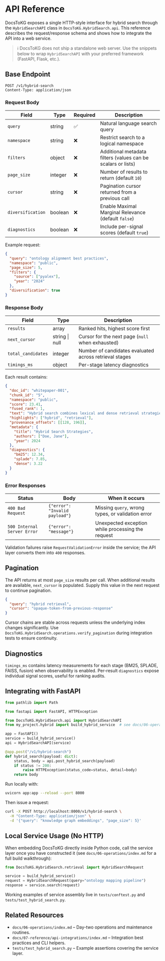 # API Reference

DocsToKG exposes a single HTTP-style interface for hybrid search through the `HybridSearchAPI` class in `DocsToKG.HybridSearch.api`. This reference describes the request/response schema and shows how to integrate the API into a web service.

> ℹ️  DocsToKG does not ship a standalone web server. Use the snippets below to wrap `HybridSearchAPI` with your preferred framework (FastAPI, Flask, etc.).

## Base Endpoint

```
POST /v1/hybrid-search
Content-Type: application/json
```

### Request Body

| Field | Type | Required | Description |
|-------|------|----------|-------------|
| `query` | string | ✅ | Natural language search query |
| `namespace` | string | ❌ | Restrict search to a logical namespace |
| `filters` | object | ❌ | Additional metadata filters (values can be scalars or lists) |
| `page_size` | integer | ❌ | Number of results to return (default `10`) |
| `cursor` | string | ❌ | Pagination cursor returned from a previous call |
| `diversification` | boolean | ❌ | Enable Maximal Marginal Relevance (default `false`) |
| `diagnostics` | boolean | ❌ | Include per-signal scores (default `true`) |

Example request:

```json
{
  "query": "ontology alignment best practices",
  "namespace": "public",
  "page_size": 5,
  "filters": {
    "source": ["pyalex"],
    "year": "2024"
  },
  "diversification": true
}
```

### Response Body

| Field | Type | Description |
|-------|------|-------------|
| `results` | array | Ranked hits, highest score first |
| `next_cursor` | string \| null | Cursor for the next page (`null` when exhausted) |
| `total_candidates` | integer | Number of candidates evaluated across retrieval stages |
| `timings_ms` | object | Per-stage latency diagnostics |

Each result contains:

```json
{
  "doc_id": "whitepaper-001",
  "chunk_id": "5",
  "namespace": "public",
  "score": 23.41,
  "fused_rank": 1,
  "text": "Hybrid search combines lexical and dense retrieval strategies...",
  "highlights": ["hybrid", "retrieval"],
  "provenance_offsets": [[128, 196]],
  "metadata": {
    "title": "Hybrid Search Strategies",
    "authors": ["Doe, Jane"],
    "year": 2024
  },
  "diagnostics": {
    "bm25": 12.34,
    "splade": 7.85,
    "dense": 3.22
  }
}
```

### Error Responses

| Status | Body | When it occurs |
|--------|------|----------------|
| `400 Bad Request` | `{"error": "Invalid payload"}` | Missing `query`, wrong types, or validation error |
| `500 Internal Server Error` | `{"error": "message"}` | Unexpected exception while processing the request |

Validation failures raise `RequestValidationError` inside the service; the API layer converts them into `400` responses.

## Pagination

The API returns at most `page_size` results per call. When additional results are available, `next_cursor` is populated. Supply this value in the next request to continue pagination.

```json
{
  "query": "hybrid retrieval",
  "cursor": "opaque-token-from-previous-response"
}
```

Cursor chains are stable across requests unless the underlying index changes significantly. Use `DocsToKG.HybridSearch.operations.verify_pagination` during integration tests to ensure continuity.

## Diagnostics

`timings_ms` contains latency measurements for each stage (BM25, SPLADE, FAISS, fusion) when observability is enabled. Per-result `diagnostics` expose individual signal scores, useful for ranking audits.

## Integrating with FastAPI

```python
from pathlib import Path

from fastapi import FastAPI, HTTPException

from DocsToKG.HybridSearch.api import HybridSearchAPI
from my_project.hybrid import build_hybrid_service  # see docs/06-operations/index.md

app = FastAPI()
service = build_hybrid_service()
api = HybridSearchAPI(service)

@app.post("/v1/hybrid-search")
def hybrid_search(payload: dict):
    status, body = api.post_hybrid_search(payload)
    if status != 200:
        raise HTTPException(status_code=status, detail=body)
    return body
```

Run locally with:

```bash
uvicorn app:app --reload --port 8000
```

Then issue a request:

```bash
curl -X POST http://localhost:8000/v1/hybrid-search \
  -H "Content-Type: application/json" \
  -d '{"query": "knowledge graph embeddings", "page_size": 5}'
```

## Local Service Usage (No HTTP)

When embedding DocsToKG directly inside Python code, call the service layer once you have constructed it (see `docs/06-operations/index.md` for a full build walkthrough):

```python
from DocsToKG.HybridSearch.retrieval import HybridSearchRequest

service = build_hybrid_service()
request = HybridSearchRequest(query="ontology mapping pipeline")
response = service.search(request)
```

Working examples of service assembly live in `tests/conftest.py` and `tests/test_hybrid_search.py`.

## Related Resources

- `docs/06-operations/index.md` – Day-two operations and maintenance routines.
- `docs/07-reference/api-integrations/index.md` – Integration best practices and CLI helpers.
- `tests/test_hybrid_search.py` – Example assertions covering the service layer.
